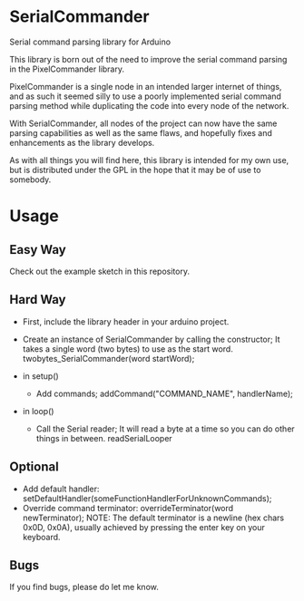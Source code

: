 SerialCommander
===============

Serial command parsing library for Arduino


This library is born out of the need to improve the serial command parsing in the PixelCommander library.

PixelCommander is a single node in an intended larger internet of things, 
and as such it seemed silly to use a poorly implemented serial command parsing method
while duplicating the code into every node of the network.

With SerialCommander, all nodes of the project can now have the same parsing capabilities as well as the same flaws, 
and hopefully fixes and enhancements as the library develops.

As with all things you will find here, this library is intended for my own use,
but is distributed under the GPL in the hope that it may be of use to somebody.



Usage
=====

Easy Way
--------
Check out the example sketch in this repository.

Hard Way
--------
- First, include the library header in your arduino project.
- Create an instance of SerialCommander by calling the constructor; It takes a single word (two bytes) to use as the start word.
      twobytes_SerialCommander(word startWord);
      
- in setup()
  - Add commands;
      addCommand("COMMAND_NAME", handlerName);
      
- in loop()
  - Call the Serial reader; It will read a byte at a time so you can do other things in between.
      readSerialLooper
      
Optional
--------
- Add default handler:
      setDefaultHandler(someFunctionHandlerForUnknownCommands);
- Override command terminator:
      overrideTerminator(word newTerminator);
      NOTE: The default terminator is a newline (hex chars 0x0D, 0x0A), 
      usually achieved by pressing the enter key on your keyboard.


Bugs
----
If you find bugs, please do let me know.
